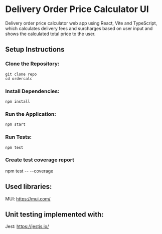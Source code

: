 # Delivery Order Price Calculator UI

Delivery order price calculator web app using React, Vite and TypeScript, which calculates delivery fees and surcharges based on user input and shows the calculated total price to the user.

## Setup Instructions

### Clone the Repository:
```
git clone repo
cd ordercalc
```

### Install Dependencies:
```
npm install
```

### Run the Application:
```
npm start
```

### Run Tests:
```
npm test
```

### Create test coverage report
npm test -- --coverage


## Used libraries:
MUI: https://mui.com/

## Unit testing implemented with:
Jest: https://jestjs.io/
